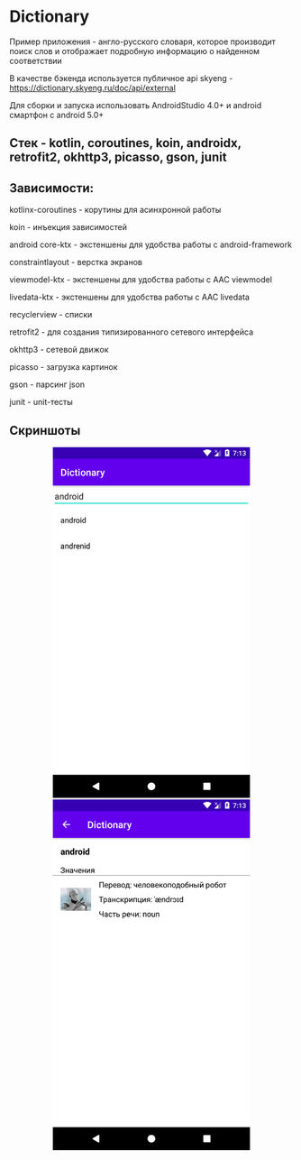# Dictionary

Пример приложения - англо-русского словаря, которое производит поиск слов и отображает подробную информацию о найденном соответствии

В качестве бэкенда используется публичное api skyeng - https://dictionary.skyeng.ru/doc/api/external

Для сборки и запуска использовать AndroidStudio 4.0+ и android смартфон с android 5.0+


## Стек - kotlin, coroutines, koin, androidx, retrofit2, okhttp3, picasso, gson, junit


## Зависимости:

kotlinx-coroutines - корутины для асинхронной работы

koin - инъекция зависимостей

android core-ktx - экстеншены для удобства работы с android-framework

constraintlayout - верстка экранов

viewmodel-ktx - экстеншены для удобства работы с AAC viewmodel

livedata-ktx - экстеншены для удобства работы с AAC livedata

recyclerview - списки

retrofit2 - для создания типизированного сетевого интерфейса

okhttp3 - сетевой движок

picasso - загрузка картинок

gson - парсинг json

junit - unit-тесты

## Скриншоты

<p align="center">
  <img src="https://github.com/msalikhov/Dictionary/blob/master/screenshots/Screenshot_1594019626.png" width="350">
  <img src="https://github.com/msalikhov/Dictionary/blob/master/screenshots/Screenshot_1594019635.png" width="350">
</p>
